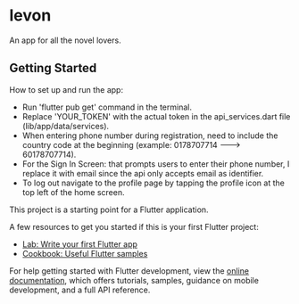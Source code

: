 # levon

An app for all the novel lovers.

## Getting Started

How to set up and run the app:
- Run 'flutter pub get' command in the terminal.
- Replace 'YOUR_TOKEN' with the actual token in the api_services.dart file (lib/app/data/services).
- When entering phone number during registration, need to include the country code at the beginning (example: 0178707714 ---> 60178707714).
- For the Sign In Screen: that prompts users to enter their phone number, I replace it with email since the api only accepts email as identifier.
- To log out navigate to the profile page by tapping the profile icon at the top left of the home screen.


This project is a starting point for a Flutter application.

A few resources to get you started if this is your first Flutter project:

- [Lab: Write your first Flutter app](https://docs.flutter.dev/get-started/codelab)
- [Cookbook: Useful Flutter samples](https://docs.flutter.dev/cookbook)

For help getting started with Flutter development, view the
[online documentation](https://docs.flutter.dev/), which offers tutorials,
samples, guidance on mobile development, and a full API reference.
